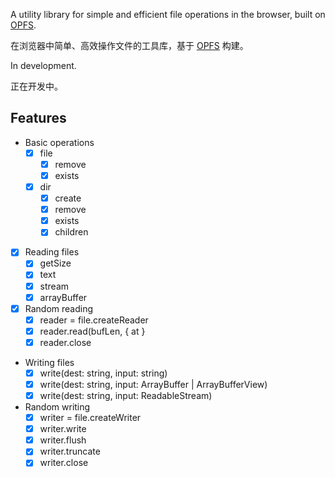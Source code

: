 A utility library for simple and efficient file operations in the browser, built on [OPFS](https://developer.mozilla.org/en-US/docs/Web/API/File_System_API/Origin_private_file_system).

在浏览器中简单、高效操作文件的工具库，基于 [OPFS](https://developer.mozilla.org/en-US/docs/Web/API/File_System_API/Origin_private_file_system) 构建。

In development.

正在开发中。

## Features

- Basic operations
  - [x] file
    - [x] remove
    - [x] exists
  - [x] dir
    - [x] create
    - [x] remove
    - [x] exists
    - [x] children
- [x] Reading files
  - [x] getSize
  - [x] text
  - [x] stream
  - [x] arrayBuffer
- [x] Random reading
  - [x] reader = file.createReader
  - [x] reader.read(bufLen, { at }
  - [x] reader.close
- Writing files
  - [x] write(dest: string, input: string)
  - [x] write(dest: string, input: ArrayBuffer | ArrayBufferView)
  - [x] write(dest: string, input: ReadableStream)
- Random writing
  - [x] writer = file.createWriter
  - [x] writer.write
  - [x] writer.flush
  - [x] writer.truncate
  - [x] writer.close
